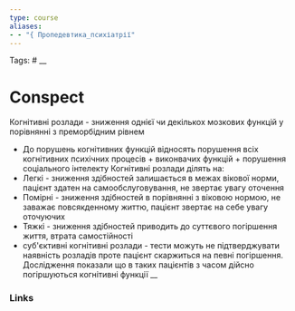```yaml
---
type: course
aliases:
- - "{ Пропедевтика_психіатрії"
---
```

Tags: #
__
# Conspect
Когнітивні розлади - зниження однієї чи декількох мозкових функцій у порівнянні з преморбідним рівнем
- До порушень когнітивних функцій відносять порушення всіх когнітивних психічних процесів + виконвачих функцій + порушення соціального інтелекту
Когнітивні розлади ділять на:
- Легкі - зниження здібностей залишається в межах вікової норми, пацієнт здатен на самообслуговування, не звертає увагу оточення
- Помірні - зниження здібностей в порівнянні з віковою нормою, не заважає повсякденному життю, пацієнт звертає на себе увагу оточуючих
- Тяжкі - зниження здібностей приводить до суттєвого погіршення життя, втрата самостійності
- суб'єктивні когнітивні розлади - тести можуть не підтверджувати наявність розладів проте пацієнт скаржиться на певні погіршення. Дослідження показали що в таких пацієнтів з часом дійсно погіршуються когнітивні функції
__
### Links
